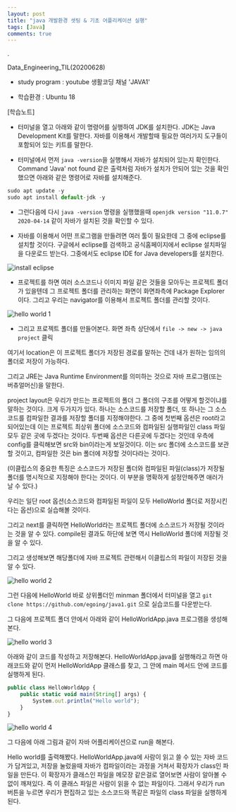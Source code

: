```yaml
---
layout: post
title: "java 개발환경 셋팅 & 기초 어플리케이션 실행"
tags: [Java]
comments: true
---
```


.

Data_Engineering_TIL(20200628)

- study program : youtube 생활코딩 채널 'JAVA1'


- 학습환경 : Ubuntu 18

[학습노트]

- 터미널을 열고 아래와 같이 명령어를 실행하여 JDK를 설치한다. JDK는 Java Development Kit를 말한다. 자바를 이용해서 개발할때 필요한 여러가지 도구들이 포함되어 있는 키트를 말한다.


- 터미널에서 먼저 `java -version`을 실행해서 자바가 설치되어 있는지 확인한다. Command 'Java' not found 같은 출력처럼 자바가 설치가 안되어 있는 것을 확인했으면 아래와 같은 명령어로 자바를 설치해준다.


```javascript
sudo apt update -y
sudo apt install default-jdk -y
```

- 그런다음에 다시 `java -version` 명령을 실행했을때 `openjdk version "11.0.7" 2020-04-14` 같이 자바가 설치된 것을 확인할 수 있다.


- 자바를 이용해서 어떤 프로그램을 만들려면 여러 툴이 필요한데 그 중에 eclipse를 설치할 것이다. 구글에서 eclipse를 검색하고 공식홈페이지에서 eclipse 설치파일을 다운로드 받는다. 그중에서도 eclipse IDE for Java developers를 설치한다.


![install eclipse](https://user-images.githubusercontent.com/41605276/85945700-895ddc80-b97a-11ea-9935-3e69b79e4cbc.png)


- 프로젝트를 하면 여러 소스코드나 이미지 파일 같은 것들을 모아두는 프로젝트 폴더가 있을텐데 그 프로젝트 폴더를 관리하는 화면이 화면좌측에 Package Explorer이다. 그리고 우리는 navigator를 이용해서 프로젝트 폴더를 관리할 것이다. 

![hello world 1](https://user-images.githubusercontent.com/41605276/85946017-7f3cdd80-b97c-11ea-9f92-b85f8d37f813.png)

- 그리고 프로젝트 폴더를 만들어본다. 화면 좌측 상단에서 `file -> new -> java project` 클릭


여기서 location은 이 프로젝트 폴더가 저장된 경로를 말하는 건데 내가 원하는 임의의 폴더로 저장이 가능하다.


그리고 JRE는 Java Runtime Environment를 의미하는 것으로 자바 프로그램(또는 버츄얼머신)을 말한다.


project layout은 우리가 만드는 프로젝트의 폴더 그 폴더의 구조를 어떻게 할것이냐를 말하는 것이다. 크게 두가지가 있다. 하나는 소스코드를 저장할 폴더, 또 하나는 그 소스코드를 컴파일한 결과를 저장할 폴더를 지정해야한다. 그 중에 첫번째 옵션은 root라고 되어있는데 이는 프로젝트 최상위 폴더에 소스코드와 컴파일된 실행파일인 class 파일 모두 같은 곳에 두겠다는 것이다. 두번째 옵션은 다른곳에 두겠다는 것인데 우측에 config를 클릭해보면 src와 bin이라는게 보일것이다. 이는 src 폴더에 소스코드를 보관할 것이고, 컴파일한 것은 bin 폴더에 저장할 것이다라는 것이다. 

(이클립스의 중요한 특징은 소스코드가 저장된 폴더와 컴파일된 파일(class)가 저장될 폴더를 명시적으로 지정해야 한다는 것이다. 이 부분을 명확하게 설정안해주면 애러가 날 수 있다.)


우리는 일단 root 옵션(소스코드와 컴파일된 파일이 모두 HelloWorld 폴더로 저장시킨다는 옵션)으로 실습해볼 것이다.


그리고 next를 클릭하면 HelloWorld라는 프로젝트 폴더에 소스코드가 저장될 것이라는 것을 알 수 있다. compile된 결과도 하단에 보면 역시 HelloWorld 폴더에 저장될 것을 알 수 있다.


그리고 생성해보면 해당폴더에 자바 프로젝트 관련해서 이클립스의 파일이 저장된 것을 알 수 있다.

![hello world 2](https://user-images.githubusercontent.com/41605276/85946407-0ee38b80-b97f-11ea-8709-193d746aa7b8.png)


그런 다음에 HelloWorld 바로 상위폴더인 minman 폴더에서 터미널을 열고 `git clone https://github.com/egoing/java1.git` 으로 실습코드를 다운받는다.

그 다음에 프로젝트 폴더 안에서 아래와 같이 HelloWorldApp.java 프로그램을 생성해본다.

![hello world 3](https://user-images.githubusercontent.com/41605276/85946536-f1fb8800-b97f-11ea-9f17-1a702b0c0cdc.png)

아래와 같이 코드를 작성하고 저장해본다. HelloWorldApp.java를 실행해라고 하면 아래코드와 같이 먼저 HelloWorldApp 클래스를 찾고, 그 안에 main 메서드 안에 코드를 실행하게 된다.


```javascript
public class HelloWorldApp {
    public static void main(String[] args) {
        System.out.println("Hello world");
    }
}
```

![hello world 4](https://user-images.githubusercontent.com/41605276/85946815-fde84980-b981-11ea-89d0-997bcaac1697.png)

그 다음에 아래 그림과 같이 자바 어플리케이션으로 run을 해본다.


Hello world를 출력해봤다. HelloWorldApp.java에 사람이 읽고 쓸 수 있는 자바 코드가 담겨있고, 저장을 눌렀을때 자바가 컴파일이라는 과정을 거쳐서 확장자가 class인 파일을 만든다. 이 확장자가 클래스인 파일을 메모장 같은걸로 열어보면 사람이 알아볼 수 없이 깨져있다. 즉 이 클래스 파일은 사람이 읽을 수 없는 파일이다. 그래서 우리가 run 버튼을 누르면 우리가 편집하고 있는 소스코드와 똑같은 파일의 class 파일을 실행하게 된다.
